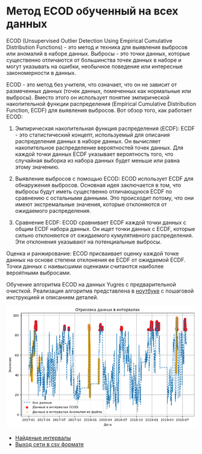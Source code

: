 # Метод ECOD обученный на всех данных

ECOD (Unsupervised Outlier Detection Using Empirical Cumulative Distribution Functions) - это метод и техника для выявления выбросов или аномалий в наборе данных. Выбросы - это точки данных, которые существенно отличаются от большинства точек данных в наборе и могут указывать на ошибки, необычное поведение или интересные закономерности в данных.

ECOD - это метод без учителя, что означает, что он не зависит от размеченных данных (точек данных, помеченных как нормальные или выбросы). Вместо этого он использует понятие эмпирической накопительной функции распределения (Empirical Cumulative Distribution Function, ECDF) для выявления выбросов. Вот обзор того, как работает ECOD:

1. Эмпирическая накопительная функция распределения (ECDF): ECDF - это статистический концепт, используемый для описания распределения данных в наборе данных. Он вычисляет накопительное распределение вероятностей точек данных. Для каждой точки данных ECDF указывает вероятность того, что случайная выборка из набора данных будет меньше или равна этому значению.

2. Выявление выбросов с помощью ECOD: ECOD использует ECDF для обнаружения выбросов. Основная идея заключается в том, что выбросы будут иметь существенно отличающуюся ECDF по сравнению с остальными данными. Это происходит потому, что они имеют экстремальные значения, которые отклоняются от ожидаемого распределения.

3. Сравнение ECDF: ECOD сравнивает ECDF каждой точки данных с общим ECDF набора данных. Он ищет точки данных с ECDF, которые сильно отклоняются от ожидаемого кумулятивного распределения. Эти отклонения указывают на потенциальные выбросы.

Оценка и ранжирование: ECOD присваивает оценку каждой точке данных на основе степени отклонения ее ECDF от ожидаемой ECDF. Точки данных с наивысшими оценками считаются наиболее вероятными выбросами.

Обучение алгоритма ECOD на данных Yugres с предварительной очисткой.  Реализация алгоритма представлена в [ноутбуке](ECOD(ALL).ipynb) с пошаговой инструкцией и описанием деталей.

![Alt text](image.png)

* [Найденые интервалы](intervals.json)
* [Выход сети в csv формате](https://drive.google.com/file/d/1ShbKY6RwuO8FTVc8wsTKn_jfA_jv-1qd/view?usp=share_link)
